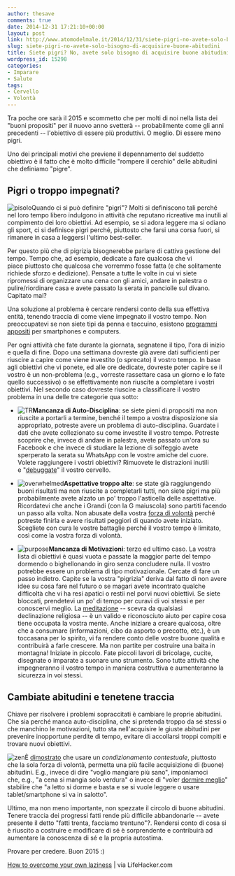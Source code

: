 ```yaml
---
author: thesave
comments: true
date: 2014-12-31 17:21:10+00:00
layout: post
link: http://www.atomodelmale.it/2014/12/31/siete-pigri-no-avete-solo-bisogno-di-acquisire-buone-abitudini/
slug: siete-pigri-no-avete-solo-bisogno-di-acquisire-buone-abitudini
title: Siete pigri? No, avete solo bisogno di acquisire buone abitudini
wordpress_id: 15298
categories:
- Imparare
- Salute
tags:
- Cervello
- Volontà
---
```


Tra poche ore sarà il 2015 e scommetto che per molti di noi nella lista dei "buoni propositi" per il nuovo anno svetterà -- probabilmente come gli anni precedenti -- l'obiettivo di essere più produttivi. O meglio. Di essere meno pigri.

Uno dei principali motivi che previene il depennamento del suddetto obiettivo è il fatto che è molto difficile "rompere il cerchio" delle abitudini che definiamo "pigre".



## Pigri o troppo impegnati?



![pisolo](http://www.atomodelmale.it/wp-content/uploads/2014/12/pisolo-300x256.jpg)Quando ci si può definire "pigri"? Molti si definiscono tali perché nel loro tempo libero indulgono in attività che reputano ricreative ma inutili al compimento dei loro obiettivi. Ad esempio, se si adora leggere ma si odiano gli sport, ci si definisce pigri perché, piuttosto che farsi una corsa fuori, si rimanere in casa a leggersi l'ultimo best-seller.

Per questo più che di pigrizia bisognerebbe parlare di cattiva gestione del tempo. Tempo che, ad esempio, dedicate a fare qualcosa che vi piace piuttosto che qualcosa che vorremmo fosse fatta (e che solitamente richiede sforzo e dedizione). Pensate a tutte le volte in cui vi siete ripromessi di organizzare una cena con gli amici, andare in palestra o pulire/riordinare casa e avete passato la serata in panciolle sul divano. Capitato mai?

Una soluzione al problema è cercare rendersi conto della sua effettiva entità, tenendo traccia di come viene impegnato il vostro tempo. Non preoccupatevi se non siete tipi da penna e taccuino, esistono [programmi appositi](http://www.fastcompany.com/3024249/10-time-tracking-apps-that-will-make-you-more-productive-in-2014) per smartphones e computers.

Per ogni attività che fate durante la giornata, segnatene il tipo, l'ora di inizio e quella di fine. Dopo una settimana dovreste già avere dati sufficienti per riuscire a capire come viene investito (o sprecato) il vostro tempo. In base agli obiettivi che vi ponete, ed alle ore dedicate, dovreste poter capire se il vostro è un non-problema (e.g., vorreste rassettare casa un giorno e lo fate quello successivo) o se effettivamente non riuscite a completare i vostri obiettivi. Nel secondo caso dovreste riuscire a classificare il vostro problema in una delle tre categorie qua sotto:





  * ![TR](http://www.atomodelmale.it/wp-content/uploads/2014/12/TR-150x125.jpg)**Mancanza di Auto-Disciplina**: se siete pieni di propositi ma non riuscite a portarli a termine, benché il tempo a vostra disposizione sia appropriato, potreste avere un problema di auto-disciplina. Guardate i dati che avete collezionato su come investite il vostro tempo. Potreste scoprire che, invece di andare in palestra, avete passato un'ora su Facebook e che invece di studiare la lezione di solfeggio avete sperperato la serata su WhatsApp con le vostre amiche del cuore. Volete raggiungere i vostri obiettivi? Rimuovete le distrazioni inutili e "[debuggate](http://www.atomodelmale.it/2014/11/30/volete-acquisire-una-buona-abitudine-ma-non-riuscite-forse-e-il-momento-di-debuggare-il-vostro-cervello/)" il vostro cervello.



  * ![overwhelmed](http://www.atomodelmale.it/wp-content/uploads/2014/12/overwhelmed-150x113.jpg)**Aspettative troppo alte**: se state già raggiungendo buoni risultati ma non riuscite a completarli tutti, non siete pigri ma più probabilmente avete alzato un po' troppo l'asticella delle aspettative. Ricordatevi che anche i Grandi (con la G maiuscola) sono partiti facendo un passo alla volta. Non abusate della vostra [forza di volontà](http://www.atomodelmale.it/2010/12/29/la-top-5-dei-modi-in-cui-il-cervello-ci-boicotta-e-i-metodi-per-evitarlo/) perché potreste finirla e avere risultati peggiori di quando avete iniziato. Scegliete con cura le vostre battaglie perché il vostro tempo è limitato, così come la vostra forza di volontà.



  * ![purpose](http://www.atomodelmale.it/wp-content/uploads/2014/12/purpose-150x104.jpg)**Mancanza di Motivazioni**: terzo ed ultimo caso. La vostra lista di obiettivi è quasi vuota e passate la maggior parte del tempo dormendo o bighellonando in giro senza concludere nulla. Il vostro potrebbe essere un problema di tipo motivazionale. Cercate di fare un passo indietro. Capite se la vostra "pigrizia" deriva dal fatto di non avere idee su cosa fare nel futuro o se magari avete incontrato qualche difficoltà che vi ha resi apatici o restii nel porvi nuovi obiettivi. Se siete bloccati, prendetevi un po' di tempo per curavi di voi stessi e per conoscervi meglio. La [meditazione](https://www.headspace.com/) -- scevra da qualsiasi declinazione religiosa -- è un valido e riconosciuto aiuto per capire cosa tiene occupata la vostra mente. Anche iniziare a creare qualcosa, oltre che a consumare (informazioni, cibo da asporto o precotto, etc.), è un toccasana per lo spirito, vi fa rendere conto delle vostre buone qualità e contribuirà a farle crescere. Ma non partite per costruire una baita in montagna! Iniziate in piccolo. Fate piccoli lavori di bricolage, cucite, disegnate o imparate a suonare uno strumento. Sono tutte attività che impegneranno il vostro tempo in maniera costruttiva e aumenteranno la sicurezza in voi stessi.






## Cambiate abitudini e tenetene traccia





Chiave per risolvere i problemi sopraccitati è cambiare le proprie abitudini. Che sia perché manca auto-disciplina, che si pretenda troppo da sé stessi o che manchino le motivazioni, tutto sta nell'acquisire le giuste abitudini per prevenire inopportune perdite di tempo, evitare di accollarsi troppi compiti e trovare nuovi obiettivi.

![zen](http://www.atomodelmale.it/wp-content/uploads/2014/12/zen-298x300.jpg)È [dimostrato](http://www.ncbi.nlm.nih.gov/pubmed/21749245) che usare un _condizionamento contestuale_, piuttosto che la sola forza di volontà, permetta una più facile acquisizione di (buone) abitudini. E.g., invece di dire "voglio mangiare più sano", imponiamoci che, e.g., "a cena si mangia solo verdura" o invece di "voler [dormire meglio](http://www.atomodelmale.it/2011/07/31/da-pavlov-un-buon-rimedio-contro-linsonnia/)" stabilire che "a letto si dorme e basta e se si vuole leggere o usare tablet/smartphone si va in salotto".

Ultimo, ma non meno importante, non spezzate il circolo di buone abitudini. Tenere traccia dei progressi fatti rende più difficile abbandonarle -- avete presente il detto "fatti trenta, facciamo trentuno"?. Rendersi conto di cosa si è riuscito a costruire e modificare di sé è sorprendente e contribuirà ad aumentare la conoscenza di sé e la propria autostima.

Provare per credere. Buon 2015 :)

[How to overcome your own laziness](http://lifehacker.com/how-to-overcome-your-own-laziness-1676371259) | via LifeHacker.com
